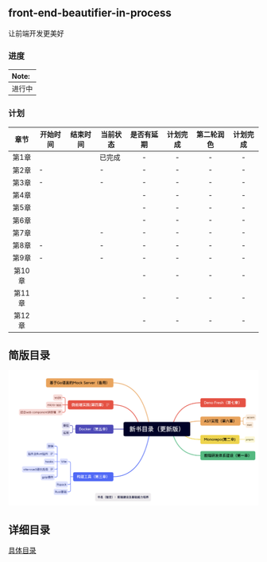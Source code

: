 ## front-end-beautifier-in-process
让前端开发更美好

### 进度

| Note:  |
| :----- |
| 进行中 |



### 计划

| 章节  | 开始时间 | 结束时间 | 当前状态 | 是否有延期 | 计划完成 | 第二轮润色| 计划完成 |
|:---:| ---- | ---- | ---- |:-----:|:-----:| :-----:| :-----:|
| 第1章 |      |      |   已完成   |  -  | - | -  |-  |
| 第2章 | - |      | -  |   -   |  - | -  | -  |
| 第3章 | - |     |   -   |  -  |   -  | -  | -  |
| 第4章 |   |  |  | -    |  - | -  | -  |
| 第5章 |  |  |  | -     |  -  | -  | -  |
| 第6章 |  |  |  | -    |  - | -  | -  |
| 第7章 |      |      |   -   |  -  | - | -  |-  |
| 第8章 | - |      | -  |   -   |  - | -  | -  |
| 第9章 | - |     |   -   |  -  |   -  | -  | -  |
| 第10章 |   |  |  | -    |  - | -  | -  |
| 第11章 |  |  |  | -     |  -  | -  | -  |
| 第12章 |  |  |  | -    |  - | -  | -  |

## 简版目录
![](./pic/category.png)

## 详细目录
[具体目录](./category.md)
